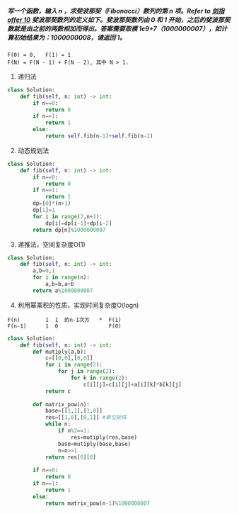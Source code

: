 ##### 写一个函数，输入 n ，求斐波那契（Fibonacci）数列的第 n 项。Refer to [剑指offer 10](https://leetcode-cn.com/problems/fei-bo-na-qi-shu-lie-lcof/) 斐波那契数列的定义如下。斐波那契数列由 0 和 1 开始，之后的斐波那契数就是由之前的两数相加而得出。答案需要取模 1e9+7（1000000007），如计算初始结果为：1000000008，请返回 1。

```
F(0) = 0,   F(1) = 1
F(N) = F(N - 1) + F(N - 2), 其中 N > 1.
```
1. 递归法
```python
class Solution:
    def fib(self, n: int) -> int:
        if n==0:
            return 0
        if n==1:
            return 1
        else:
            return self.fib(n-1)+self.fib(n-2)
```
2. 动态规划法
```python
class Solution:
    def fib(self, n: int) -> int:
        if n==0:
            return 0
        if n==1:
            return 1
        dp=[0]*(n+1)
        dp[1]=1
        for i in range(2,n+1):
            dp[i]=dp[i-1]+dp[i-2]
        return dp[n]%1000000007
```
3. 递推法，空间复杂度O(1)
```python
class Solution:
    def fib(self, n: int) -> int:
        a,b=0,1
        for i in range(n):
            a,b=b,a+b
        return a%1000000007
```

4. 利用幂乘积的性质，实现时间复杂度O(logn)
```
F(n)        1  1  的n-1次方   *  F(1)
F(n-1)      1  0                F(0)
```
```python
class Solution:
    def fib(self, n: int) -> int:
        def mutiply(a,b):
            c=[[0,0],[0,0]]
            for i in range(2):
                for j in range(2):
                    for k in range(2):
                        c[i][j]=c[i][j]+a[i][k]*b[k][j]
            return c
        
        def matrix_pow(n):
            base=[[1,1],[1,0]]
            res=[[1,0],[0,1]] #单位矩阵 
            while n:
                if n%2==1:
                    res=mutiply(res,base)
                base=mutiply(base,base)
                n=n>>1
            return res[0][0]
        
        if n==0:
            return 0
        if n==1:
            return 1
        else:
            return matrix_pow(n-1)%1000000007
```
